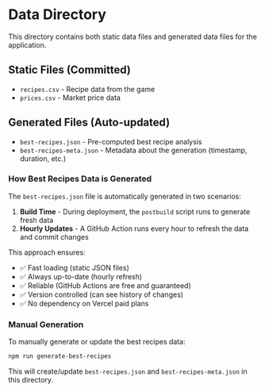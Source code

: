 # Data Directory

This directory contains both static data files and generated data files for the application.

## Static Files (Committed)

- `recipes.csv` - Recipe data from the game
- `prices.csv` - Market price data

## Generated Files (Auto-updated)

- `best-recipes.json` - Pre-computed best recipe analysis
- `best-recipes-meta.json` - Metadata about the generation (timestamp, duration, etc.)

### How Best Recipes Data is Generated

The `best-recipes.json` file is automatically generated in two scenarios:

1. **Build Time** - During deployment, the `postbuild` script runs to generate fresh data
2. **Hourly Updates** - A GitHub Action runs every hour to refresh the data and commit changes

This approach ensures:
- ✅ Fast loading (static JSON files)
- ✅ Always up-to-date (hourly refresh)
- ✅ Reliable (GitHub Actions are free and guaranteed)
- ✅ Version controlled (can see history of changes)
- ✅ No dependency on Vercel paid plans

### Manual Generation

To manually generate or update the best recipes data:

```bash
npm run generate-best-recipes
```

This will create/update `best-recipes.json` and `best-recipes-meta.json` in this directory.
